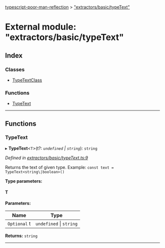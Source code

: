 [typescript-poor-man-reflection](../README.md) > ["extractors/basic/typeText"](../modules/_extractors_basic_typetext_.md)

# External module: "extractors/basic/typeText"

## Index

### Classes

* [TypeTextClass](../classes/_extractors_basic_typetext_.typetextclass.md)

### Functions

* [TypeText](_extractors_basic_typetext_.md#typetext)

---

## Functions

<a id="typetext"></a>

###  TypeText

▸ **TypeText**<`T`>(t?: *`undefined` \| `string`*): `string`

*Defined in [extractors/basic/typeText.ts:9](https://github.com/cancerberoSgx/typescript-poor-man-reflection/blob/2245c2e/src/extractors/basic/typeText.ts#L9)*

Returns the text of given type. Example: `const text = TypeText<string\|boolean>()`

**Type parameters:**

#### T 
**Parameters:**

| Name | Type |
| ------ | ------ |
| `Optional` t | `undefined` \| `string` |

**Returns:** `string`

___

